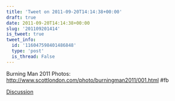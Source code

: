 ```yaml
---
title: 'Tweet on 2011-09-20T14:14:38+00:00'
draft: true
date: 2011-09-20T14:14:38+00:00
slug: '201109201414'
is_tweet: true
tweet_info:
  id: '116047598401486848'
  type: 'post'
  is_thread: False
---
```




Burning Man 2011 Photos: <http://www.scottlondon.com/photo/burningman2011/001.html> #fb

[Discussion](https://x.com/sytelus/status/116047598401486848)
